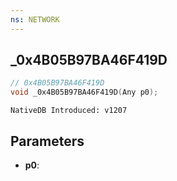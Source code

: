 ```yaml
---
ns: NETWORK
---
```

## _0x4B05B97BA46F419D

```c
// 0x4B05B97BA46F419D
void _0x4B05B97BA46F419D(Any p0);
```

```
NativeDB Introduced: v1207
```

## Parameters
* **p0**:
